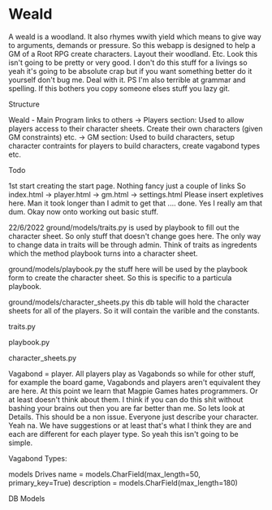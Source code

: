 # Weald
A weald is a woodland. It also rhymes wwith yield which means to give way to arguments, demands or pressure.
So this webapp is designed to help a GM of a Root RPG create characters. Layout their woodland. Etc. Look 
this isn't going to be pretty or very good. I don't do this stuff for a livings so yeah it's going to be 
absolute crap but if you want something better do it yourself don't bug me. Deal with it. PS I'm also 
terrible at grammar and spelling. If this bothers you copy someone elses stuff you lazy git. 

Structure

Weald  - Main Program links to others
-> Players section: Used to allow players access to their character sheets. Create their own characters (given GM 
constraints) etc.
-> GM section: Used to build characters, setup character contraints for players to build characters, create vagabond 
types etc.

Todo

1st start creating the start page. Nothing fancy just a couple of links
So index.html
-> player.html
-> gm.html
-> settings.html
Please insert expletives here. Man it took longer than I admit to get that .... done. Yes I really am that dum. Okay
now onto working out basic stuff.

22/6/2022
   ground/models/traits.py is used by playbook to fill out the character sheet. So only stuff that doesn't change goes 
   here. The only way to change data in traits will be through admin. Think of traits as ingredents which the method 
   playbook turns into a character sheet.

   ground/models/playbook.py the stuff here will be used by the playbook form to create the character sheet. So this is
   specific to a particula playbook.

   ground/models/character_sheets.py this db table will hold the character sheets for all of the players. So it will 
   contain the varible and the constants. 


traits.py 


playbook.py


character_sheets.py


Vagabond = player. All players play as Vagabonds so while for other stuff, for example the board game, Vagabonds and 
players aren't equivalent they are here. At this point we learn that Magpie Games hates programmers. Or at least doesn't
think about them. I think if you can do this shit without bashing your brains out then you are far better than me.
So lets look at Details. This should be a non issue. Everyone just describe your character. Yeah na. We have suggestions
or at least that's what I think they are and each are different for each player type. So yeah this isn't going to be simple.


Vagabond Types: 

models
Drives
name = models.CharField(max_length=50, primary_key=True)
description = models.CharField(max_length=180)

DB Models

